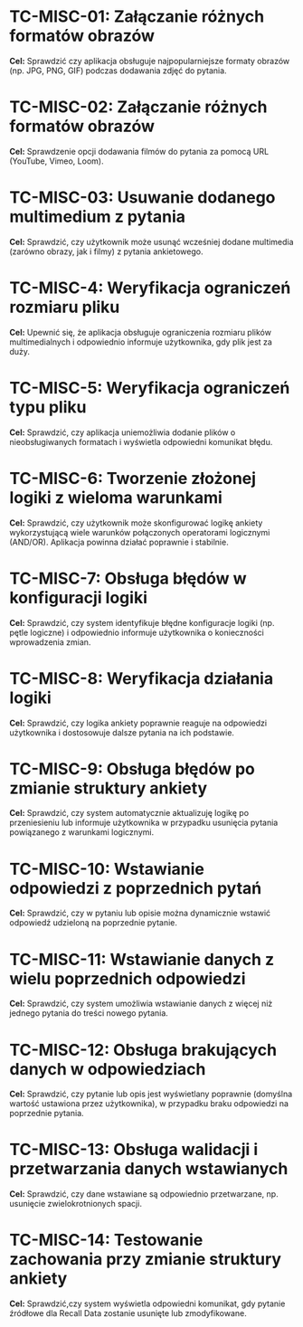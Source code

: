 # TC-MISC-01: Załączanie różnych formatów obrazów  
**Cel:** Sprawdzić czy aplikacja obsługuje najpopularniejsze formaty obrazów (np. JPG, PNG, GIF) podczas dodawania zdjęć do pytania.

# TC-MISC-02: Załączanie różnych formatów obrazów  
**Cel:** Sprawdzenie opcji dodawania filmów do pytania za pomocą URL (YouTube, Vimeo, Loom).

# TC-MISC-03: Usuwanie dodanego multimedium z pytania  
**Cel:** Sprawdzić, czy użytkownik może usunąć wcześniej dodane multimedia (zarówno obrazy, jak i filmy) z pytania ankietowego.

# TC-MISC-4: Weryfikacja ograniczeń rozmiaru pliku  
**Cel:** Upewnić się, że aplikacja obsługuje ograniczenia rozmiaru plików multimedialnych i odpowiednio informuje użytkownika, gdy plik jest za duży.

# TC-MISC-5: Weryfikacja ograniczeń typu pliku  
**Cel:** Sprawdzić, czy aplikacja uniemożliwia dodanie plików o nieobsługiwanych formatach i wyświetla odpowiedni komunikat błędu.

# TC-MISC-6: Tworzenie złożonej logiki z wieloma warunkami
**Cel:** Sprawdzić, czy użytkownik może skonfigurować logikę ankiety wykorzystującą wiele warunków połączonych operatorami logicznymi (AND/OR). Aplikacja powinna działać poprawnie i stabilnie.

# TC-MISC-7: Obsługa błędów w konfiguracji logiki
**Cel:** Sprawdzić, czy system identyfikuje błędne konfiguracje logiki (np. pętle logiczne) i odpowiednio informuje użytkownika o konieczności wprowadzenia zmian.

# TC-MISC-8: Weryfikacja działania logiki
**Cel:** Sprawdzić, czy logika ankiety poprawnie reaguje na odpowiedzi użytkownika i dostosowuje dalsze pytania na ich podstawie.

# TC-MISC-9: Obsługa błędów po zmianie struktury ankiety
**Cel:** Sprawdzić, czy system automatycznie aktualizuję logikę po przeniesieniu lub informuje użytkownika w przypadku usunięcia pytania powiązanego z warunkami logicznymi.

# TC-MISC-10: Wstawianie odpowiedzi z poprzednich pytań 
**Cel:** Sprawdzić, czy w pytaniu lub opisie można dynamicznie wstawić odpowiedź udzieloną na poprzednie pytanie.

# TC-MISC-11: Wstawianie danych z wielu poprzednich odpowiedzi
**Cel:** Sprawdzić, czy system umożliwia wstawianie danych z więcej niż jednego pytania do treści nowego pytania.

# TC-MISC-12: Obsługa brakujących danych w odpowiedziach
**Cel:** Sprawdzić, czy pytanie lub opis jest wyświetlany poprawnie (domyślna wartość ustawiona przez użytkownika), w przypadku braku odpowiedzi na poprzednie pytania.

# TC-MISC-13: Obsługa walidacji i przetwarzania danych wstawianych
**Cel:** Sprawdzić, czy dane wstawiane są odpowiednio przetwarzane, np. usunięcie zwielokrotnionych spacji.

# TC-MISC-14: Testowanie zachowania przy zmianie struktury ankiety
**Cel:** Sprawdzić,czy system wyświetla odpowiedni komunikat, gdy pytanie źródłowe dla Recall Data zostanie usunięte lub zmodyfikowane.
